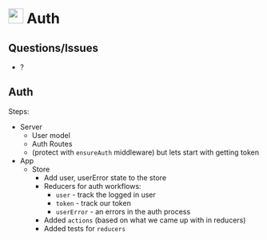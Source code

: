 <img src="https://cloud.githubusercontent.com/assets/478864/22186847/68223ce6-e0b1-11e6-8a62-0e3edc96725e.png" width=30> Auth
===

## Questions/Issues

* ?

## Auth

Steps:
* Server
  * User model
  * Auth Routes
  * (protect with `ensureAuth` middleware) but lets start with getting token
* App
  * Store
    * Add user, userError state to the store
    * Reducers for auth workflows:
      * `user` - track the logged in user
      * `token` - track our token
      * `userError` - an errors in the auth process
    * Added `actions` (based on what we came up with in reducers)
    * Added tests for `reducers`
